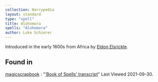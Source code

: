 ```yaml
---
collection: Harrypedia
layout: standard
type: "spell"
title: Alohomora
spells: "Alohomora"
author: Luke Schierer
---
```


Introduced in the early 1600s from Africa by [Eldon Elsrickle][].

[Eldon Elsrickle]: /Harrypedia/people/elsrickle/eldon/

## Found in

[magicscrapbook](https://magicscrapbook.tumblr.com/)
: "[‘Book of Spells’ transcript](https://magicscrapbook.tumblr.com/post/162085200042/book-of-spells-transcript)"
Last Viewed 2021-09-30.
